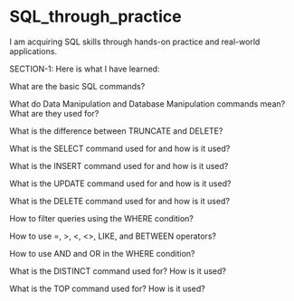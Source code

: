 # SQL_through_practice
I am acquiring SQL skills through hands-on practice and real-world applications.

SECTION-1: Here is what I have learned:

What are the basic SQL commands?

What do Data Manipulation and Database Manipulation commands mean? What are they used for?

What is the difference between TRUNCATE and DELETE?

What is the SELECT command used for and how is it used?

What is the INSERT command used for and how is it used?

What is the UPDATE command used for and how is it used?

What is the DELETE command used for and how is it used?

How to filter queries using the WHERE condition?

How to use =, >, <, <>, LIKE, and BETWEEN operators?

How to use AND and OR in the WHERE condition?

What is the DISTINCT command used for? How is it used?

What is the TOP command used for? How is it used?
